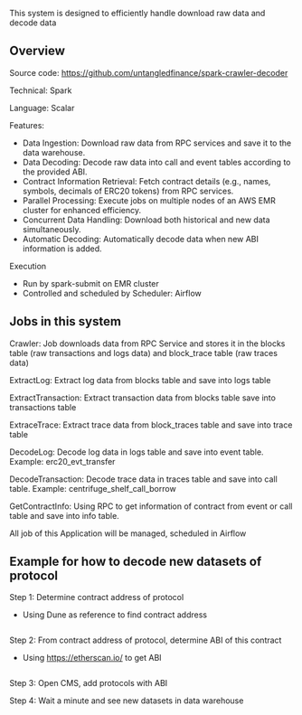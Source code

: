 This system is designed to efficiently handle download raw data and decode data
## Overview
Source code: https://github.com/untangledfinance/spark-crawler-decoder

Technical: Spark

Language: Scalar

Features:
- Data Ingestion: Download raw data from RPC services and save it to the data warehouse.
- Data Decoding: Decode raw data into call and event tables according to the provided ABI.
- Contract Information Retrieval: Fetch contract details (e.g., names, symbols, decimals of ERC20 tokens) from RPC services.
- Parallel Processing: Execute jobs on multiple nodes of an AWS EMR cluster for enhanced efficiency.
- Concurrent Data Handling: Download both historical and new data simultaneously.
- Automatic Decoding: Automatically decode data when new ABI information is added.

Execution
- Run by spark-submit on EMR cluster
- Controlled and scheduled by Scheduler: Airflow

## Jobs in this system
Crawler: Job downloads data from RPC Service and stores it in the blocks table (raw transactions and logs data) and block_trace table (raw traces data)

ExtractLog: Extract log data from blocks table and save into logs table

ExtractTransaction: Extract transaction data from blocks table save into transactions table

ExtraceTrace: Extract trace data from block_traces table and save into trace table

DecodeLog: Decode log data in logs table and save into event table. Example: erc20_evt_transfer

DecodeTransaction: Decode trace data in traces table and save into call table. Example: centrifuge_shelf_call_borrow 

GetContractInfo: Using RPC to get information of contract from event or call table and save into info table.

All job of this Application will be managed, scheduled in Airflow
## Example for how to decode new datasets of protocol
Step 1: Determine contract address of protocol
- Using Dune as reference to find contract address
<img src="/img/ml-quant/contract-address.png" alt="" />

Step 2: From contract address of protocol, determine ABI of this contract
- Using https://etherscan.io/ to get ABI
<img src="/img/ml-quant/get-ABI.png" alt="" />

Step 3: Open CMS, add protocols with ABI
<img src="/img/ml-quant/CMS-ABI.png" alt="" />

Step 4: Wait a minute and see new datasets in data warehouse